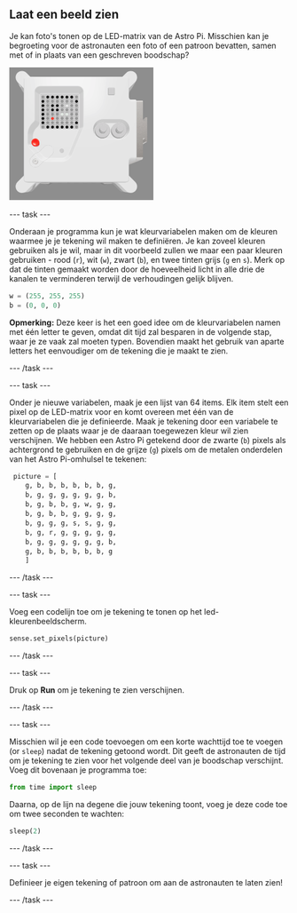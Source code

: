 ## Laat een beeld zien

Je kan foto's tonen op de LED-matrix van de Astro Pi. Misschien kan je begroeting voor de astronauten een foto of een patroon bevatten, samen met of in plaats van een geschreven boodschap?

![Een screenshot van het emulator-venster dat de vluchteenheid toont met de LED-matrix waarop een foto van de vluchteenheid zelf getoond wordt](images/fu-pic.png)

--- task ---

Onderaan je programma kun je wat kleurvariabelen maken om de kleuren waarmee je je tekening wil maken te definiëren. Je kan zoveel kleuren gebruiken als je wil, maar in dit voorbeeld zullen we maar een paar kleuren gebruiken - rood (`r`), wit (`w`), zwart (`b`), en twee tinten grijs (`g` en `s`). Merk op dat de tinten gemaakt worden door de hoeveelheid licht in alle drie de kanalen te verminderen terwijl de verhoudingen gelijk blijven.

```python
w = (255, 255, 255)
b = (0, 0, 0)
```

**Opmerking:** Deze keer is het een goed idee om de kleurvariabelen namen met één letter te geven, omdat dit tijd zal besparen in de volgende stap, waar je ze vaak zal moeten typen. Bovendien maakt het gebruik van aparte letters het eenvoudiger om de tekening die je maakt te zien.

--- /task ---

--- task ---

Onder je nieuwe variabelen, maak je een lijst van 64 items. Elk item stelt een pixel op de LED-matrix voor en komt overeen met één van de kleurvariabelen die je definieerde. Maak je tekening door een variabele te zetten op de plaats waar je de daaraan toegewezen kleur wil zien verschijnen. We hebben een Astro Pi getekend door de zwarte (`b`) pixels als achtergrond te gebruiken en de grijze (`g`) pixels om de metalen onderdelen van het Astro Pi-omhulsel te tekenen:

```python
 picture = [
    g, b, b, b, b, b, b, g,
    b, g, g, g, g, g, g, b,
    b, g, b, b, g, w, g, g,
    b, g, b, b, g, g, g, g,
    b, g, g, g, s, s, g, g,
    b, g, r, g, g, g, g, g,
    b, g, g, g, g, g, g, b,
    g, b, b, b, b, b, b, g
    ]
```
--- /task ---

--- task ---

Voeg een codelijn toe om je tekening te tonen op het led-kleurenbeeldscherm.

```python
sense.set_pixels(picture)
```

--- /task ---

--- task ---

Druk op **Run** om je tekening te zien verschijnen.

--- /task ---

--- task ---

Misschien wil je een code toevoegen om een korte wachttijd toe te voegen (or `sleep`) nadat de tekening getoond wordt. Dit geeft de astronauten de tijd om je tekening te zien voor het volgende deel van je boodschap verschijnt. Voeg dit bovenaan je programma toe:

```python
from time import sleep
```

Daarna, op de lijn na degene die jouw tekening toont, voeg je deze code toe om twee seconden te wachten:

```python
sleep(2)
```

--- /task ---

--- task ---

Definieer je eigen tekening of patroon om aan de astronauten te laten zien!

--- /task ---
